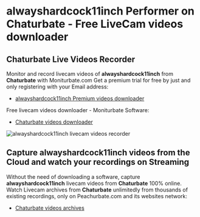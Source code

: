 # alwayshardcock11inch Performer on Chaturbate - Free LiveCam videos downloader

## Chaturbate Live Videos Recorder

Monitor and record livecam videos of **alwayshardcock11inch** from **Chaturbate** with Moniturbate.com
Get a premium trial for free by just and only registering with your Email address:
* [alwayshardcock11inch Premium videos downloader](https://moniturbate.com/request-demo-licence-key.html)

Free livecam videos downloader - Moniturbate Software:
* [Chaturbate videos downloader](https://moniturbate.com/moniturbate-download-software.html)

![alwayshardcock11inch livecam videos recorder](https://peachurnet.com/templates/moniturbate-software.png)


## Capture alwayshardcock11inch videos from the Cloud and watch your recordings on Streaming

Without the need of downloading a software, capture **alwayshardcock11inch** livecam videos from **Chaturbate** 100% online.
Watch Livecam archives from **Chaturbate** unlimitedly from thousands of existing recordings, only on Peachurbate.com and its websites network:
* [Chaturbate videos archives](https://peachurnet.com/)